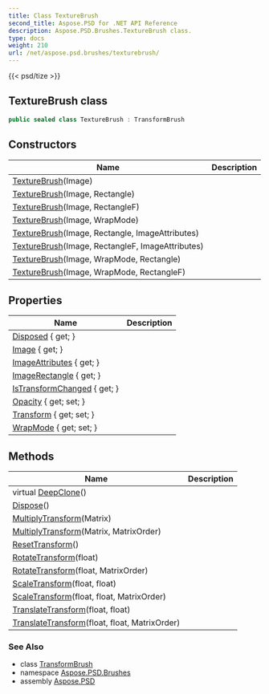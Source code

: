 ```yaml
---
title: Class TextureBrush
second_title: Aspose.PSD for .NET API Reference
description: Aspose.PSD.Brushes.TextureBrush class. 
type: docs
weight: 210
url: /net/aspose.psd.brushes/texturebrush/
---
```

{{< psd/tize >}}
## TextureBrush class

```csharp
public sealed class TextureBrush : TransformBrush
```

## Constructors

| Name | Description |
| --- | --- |
| [TextureBrush](texturebrush/#constructor)(Image) |  |
| [TextureBrush](texturebrush/#constructor_1)(Image, Rectangle) |  |
| [TextureBrush](texturebrush/#constructor_3)(Image, RectangleF) |  |
| [TextureBrush](texturebrush/#constructor_5)(Image, WrapMode) |  |
| [TextureBrush](texturebrush/#constructor_2)(Image, Rectangle, ImageAttributes) |  |
| [TextureBrush](texturebrush/#constructor_4)(Image, RectangleF, ImageAttributes) |  |
| [TextureBrush](texturebrush/#constructor_6)(Image, WrapMode, Rectangle) |  |
| [TextureBrush](texturebrush/#constructor_7)(Image, WrapMode, RectangleF) |  |

## Properties

| Name | Description |
| --- | --- |
| [Disposed](../../aspose.psd/disposableobject/disposed/) { get; } |  |
| [Image](../../aspose.psd.brushes/texturebrush/image/) { get; } |  |
| [ImageAttributes](../../aspose.psd.brushes/texturebrush/imageattributes/) { get; } |  |
| [ImageRectangle](../../aspose.psd.brushes/texturebrush/imagerectangle/) { get; } |  |
| [IsTransformChanged](../../aspose.psd.brushes/transformbrush/istransformchanged/) { get; } |  |
| [Opacity](../../aspose.psd/brush/opacity/) { get; set; } |  |
| [Transform](../../aspose.psd.brushes/transformbrush/transform/) { get; set; } |  |
| [WrapMode](../../aspose.psd.brushes/transformbrush/wrapmode/) { get; set; } |  |

## Methods

| Name | Description |
| --- | --- |
| virtual [DeepClone](../../aspose.psd/brush/deepclone/)() |  |
| [Dispose](../../aspose.psd/disposableobject/dispose/)() |  |
| [MultiplyTransform](../../aspose.psd.brushes/transformbrush/multiplytransform/)(Matrix) |  |
| [MultiplyTransform](../../aspose.psd.brushes/transformbrush/multiplytransform/)(Matrix, MatrixOrder) |  |
| [ResetTransform](../../aspose.psd.brushes/transformbrush/resettransform/)() |  |
| [RotateTransform](../../aspose.psd.brushes/transformbrush/rotatetransform/)(float) |  |
| [RotateTransform](../../aspose.psd.brushes/transformbrush/rotatetransform/)(float, MatrixOrder) |  |
| [ScaleTransform](../../aspose.psd.brushes/transformbrush/scaletransform/)(float, float) |  |
| [ScaleTransform](../../aspose.psd.brushes/transformbrush/scaletransform/)(float, float, MatrixOrder) |  |
| [TranslateTransform](../../aspose.psd.brushes/transformbrush/translatetransform/)(float, float) |  |
| [TranslateTransform](../../aspose.psd.brushes/transformbrush/translatetransform/)(float, float, MatrixOrder) |  |

### See Also

* class [TransformBrush](../transformbrush/)
* namespace [Aspose.PSD.Brushes](../../aspose.psd.brushes/)
* assembly [Aspose.PSD](../../)


